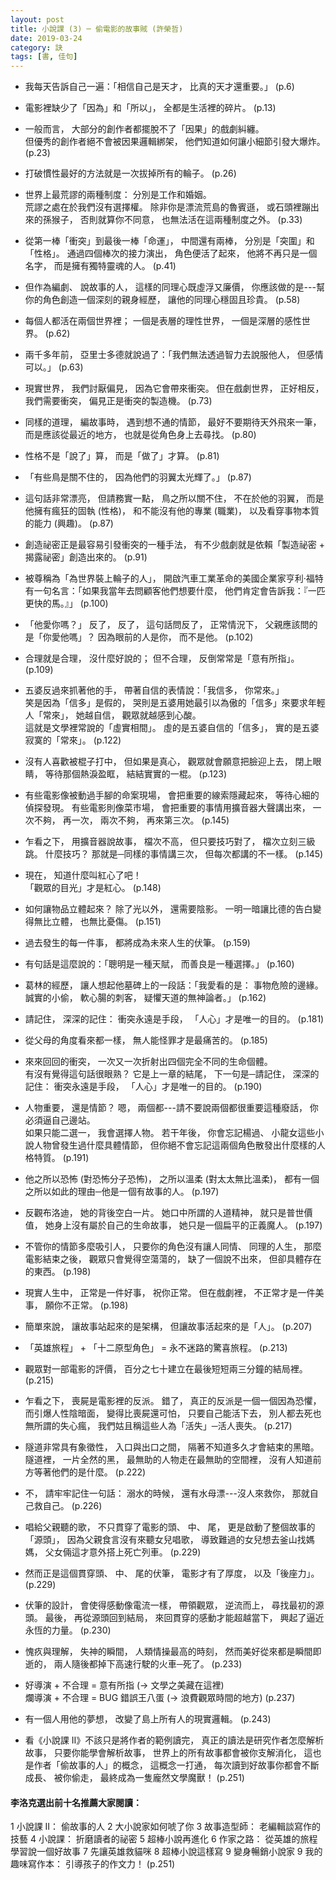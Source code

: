 ```yaml
---
layout: post
title: 小說課 (3) ─ 偷電影的故事賊 (許榮哲)
date: 2019-03-24
category: 訣
tags: [書, 佳句]
---
```




- 我每天告訴自己一遍：「相信自己是天才， 比真的天才還重要。」 (p.6)


- 電影裡缺少了「因為」和「所以」，
全都是生活裡的碎片。 (p.13)


- 一般而言，
大部分的創作者都擺脫不了「因果」的戲劇糾纏。<br />
但優秀的創作者絕不會被因果邏輯綁架，
他們知道如何讓小細節引發大爆炸。 (p.23)

<!--more-->


- 打破慣性最好的方法就是一次拔掉所有的輪子。 (p.26)


- 世界上最荒謬的兩種制度： 分別是工作和婚姻。<br />
荒謬之處在於我們沒有選擇權。
除非你是漂流荒島的魯賓遜，
或石頭裡蹦出來的孫猴子，
否則就算你不同意，
也無法活在這兩種制度之外。 (p.33)


- 從第一棒「衝突」到最後一棒「命運」，
中間還有兩棒，
分別是「突圍」和「性格」。
通過四個棒次的接力演出，
角色便活了起來，
他將不再只是一個名字，
而是擁有獨特靈魂的人。 (p.41)


- 但作為編劇、 說故事的人，
這樣的同理心既虛浮又廉價，
你應該做的是---幫你的角色創造一個深刻的親身經歷，
讓他的同理心穩固且珍貴。 (p.58)


- 每個人都活在兩個世界裡；
一個是表層的理性世界，
一個是深層的感性世界。 (p.62)


- 兩千多年前，
亞里士多德就說過了：「我們無法透過智力去說服他人，
但感情可以。」 (p.63)


- 現實世界，
我們討厭偏見，
因為它會帶來衝突。
但在戲劇世界，
正好相反，
我們需要衝突，
偏見正是衝突的製造機。 (p.73)


- 同樣的道理，
編故事時，
遇到想不通的情節，
最好不要期待天外飛來一筆，
而是應該從最近的地方，
也就是從角色身上去尋找。 (p.80)


- 性格不是「說了」算，
而是「做了」才算。 (p.81)


- 「有些鳥是關不住的，
因為他們的羽翼太光輝了。」 (p.87)


- 這句話非常漂亮，
但請務實一點，
鳥之所以關不住，
不在於他的羽翼，
而是他擁有瘋狂的固執 (性格)，
和不能沒有他的專業 (職業)，
以及看穿事物本質的能力 (興趣)。 (p.87)


- 創造祕密正是最容易引發衝突的一種手法，
有不少戲劇就是依賴「製造祕密 $+$ 揭露祕密」創造出來的。 (p.91)


- 被尊稱為「為世界裝上輪子的人」，
開啟汽車工業革命的美國企業家亨利‧福特有一句名言：「如果我當年去問顧客他們想要什麼，
他們肯定會告訴我：『一匹更快的馬。』」 (p.100)


- 「他愛你嗎？」
反了， 反了，
這句話問反了，
正常情況下，
父親應該問的是「你愛他嗎」？
因為眼前的人是你，
而不是他。 (p.102)


- 合理就是合理，
沒什麼好說的；
但不合理，
反倒常常是「意有所指」。 (p.109)


- 五婆反過來抓著他的手，
帶著自信的表情說：「我信多， 你常來。」<br />
笑是因為「信多」是假的，
哭則是五婆用她最引以為傲的「信多」來要求年輕人「常來」，
她越自信，
觀眾就越感到心酸。<br />
這就是文學裡常說的「虛實相間」。
虛的是五婆自信的「信多」，
實的是五婆寂寞的「常來」。 (p.122)


- 沒有人喜歡被棍子打中，
但如果是真心，
觀眾就會願意把臉迎上去，
閉上眼睛，
等待那個熱淚盈眶，
結結實實的一棍。 (p.123)


- 有些電影像被動過手腳的命案現場，
會把重要的線索隱藏起來，
等待心細的偵探發現。
有些電影則像菜市場，
會把重要的事情用擴音器大聲講出來，
一次不夠，
再一次，
兩次不夠，
再來第三次。 (p.145)


- 乍看之下，
用擴音器說故事，
檔次不高，
但只要技巧對了，
檔次立刻三級跳。
什麼技巧？
那就是─同樣的事情講三次，
但每次都講的不一樣。 (p.145)


- 現在，
知道什麼叫紅心了吧！<br />
「觀眾的目光」才是紅心。 (p.148)


- 如何讓物品立體起來？
除了光以外，
還需要陰影。
一明一暗讓比德的告白變得無比立體，
也無比憂傷。 (p.151)


- 過去發生的每一件事，
都將成為未來人生的伏筆。 (p.159)


- 有句話是這麼說的：「聰明是一種天賦，
而善良是一種選擇。」 (p.160)


- 葛林的經歷，
讓人想起他墓碑上的一段話：「我愛看的是：
事物危險的邊緣。
誠實的小偷，
軟心腸的刺客，
疑懼天道的無神論者。」 (p.162)


- 請記住，
深深的記住： 衝突永遠是手段，
「人心」才是唯一的目的。 (p.181)


- 從父母的角度看來都一樣，
無人能怪罪才是最痛苦的。 (p.185)


- 來來回回的衝突，
一次又一次折射出四個完全不同的生命個體。<br />
有沒有覺得這句話很眼熟？
它是上一章的結尾，
下一句是─請記住，
深深的記住： 衝突永遠是手段，
「人心」才是唯一的目的。 (p.190)


- 人物重要，
還是情節？
嗯， 兩個都---請不要說兩個都很重要這種廢話，
你必須逼自己邊站。<br />
如果只能二選一，
我會選擇人物。
若干年後，
你會忘記楊過、 小龍女這些小說人物曾發生過什麼具體情節，
但你絕不會忘記這兩個角色散發出什麼樣的人格特質。 (p.191)


- 他之所以恐怖 (對恐怖分子恐怖)，
之所以溫柔 (對太太無比溫柔)，
都有一個之所以如此的理由─他是一個有故事的人。 (p.197)


- 反觀布洛迪，
她的背後空白一片。
她口中所謂的人道精神，
就只是普世價值，
她身上沒有屬於自己的生命故事，
她只是一個扁平的正義魔人。 (p.197)


- 不管你的情節多麼吸引人，
只要你的角色沒有讓人同情、 同理的人生，
那麼電影結束之後，
觀眾只會覺得空蕩蕩的，
缺了一個說不出來，
但卻具體存在的東西。 (p.198)


- 現實人生中，
正常是一件好事，
祝你正常。
但在戲劇裡，
不正常才是一件美事，
願你不正常。 (p.198)


- 簡單來說，
讓故事站起來的是架構，
但讓故事活起來的是「人」。 (p.207)


- 「英雄旅程」 $+$ 「十二原型角色」 $=$ 永不迷路的驚喜旅程。 (p.213)


- 觀眾對一部電影的評價，
百分之七十建立在最後短短兩三分鐘的結局裡。 (p.215)


- 乍看之下，
喪屍是電影裡的反派。
錯了，
真正的反派是一個一個因為恐懼，
而引爆人性陰暗面，
變得比喪屍還可怕，
只要自己能活下去， 別人都去死也無所謂的失心瘋，
我們姑且稱這些人為「活失」─活人喪失。 (p.217)


- 隧道非常具有象徵性，
入口與出口之間，
隔著不知道多久才會結束的黑暗。<br />
隧道裡， 一片全然的黑，
最無助的人物走在最無助的空間裡，
沒有人知道前方等著他們的是什麼。 (p.222)


- 不，
請牢牢記住一句話： 溺水的時候，
還有水母漂---沒人來救你，
那就自己救自己。 (p.226)


- 唱給父親聽的歌，
不只貫穿了電影的頭、 中、 尾，
更是啟動了整個故事的「源頭」，
因為父親食言沒有來聽女兒唱歌，
導致難過的女兒想去釜山找媽媽，
父女倆這才意外搭上死亡列車。 (p.229)


- 然而正是這個貫穿頭、 中、 尾的伏筆，
電影才有了厚度，
以及「後座力」。 (p.229)


- 伏筆的設計，
會使得感動像電流一樣，
帶領觀眾，
逆流而上，
尋找最初的源頭。
最後，
再從源頭回到結局，
來回貫穿的感動才能超越當下，
興起了逼近永恆的力量。 (p.230)


- 愧疚與理解，
失神的瞬間，
人類情操最高的時刻，
然而美好從來都是瞬間即逝的，
兩人隨後都掉下高速行駛的火車─死了。 (p.233)


- 好導演 $+$ 不合理 $=$ 意有所指 (→ 文學之美藏在這裡)<br />
爛導演 $+$ 不合理 $=$ BUG 錯誤王八蛋 (→ 浪費觀眾時間的地方) (p.237)


- 有一個人用他的夢想，
改變了島上所有人的現實邏輯。 (p.243)


- 看《小說課 II》不該只是將作者的範例讀完，
真正的讀法是研究作者怎麼解析故事，
只要你能學會解析故事，
世界上的所有故事都會被你支解消化，
這也是作者「偷故事的人」的概念，
這概念一打通，
每次讀到好故事你都會不斷成長、 被你偷走，
最終成為一隻龐然文學魔獸！ (p.251)


#### 李洛克選出前十名推薦大家閱讀：
1 小說課 II： 偷故事的人
2 大小說家如何唬了你
3 故事造型師： 老編輯談寫作的技藝
4 小說課： 折磨讀者的祕密
5 超棒小說再進化
6 作家之路： 從英雄的旅程學習說一個好故事
7 先讓英雄救貓咪
8 超棒小說這樣寫
9 變身暢銷小說家
9 我的趣味寫作本： 引導孩子的作文力！ (p.251)

